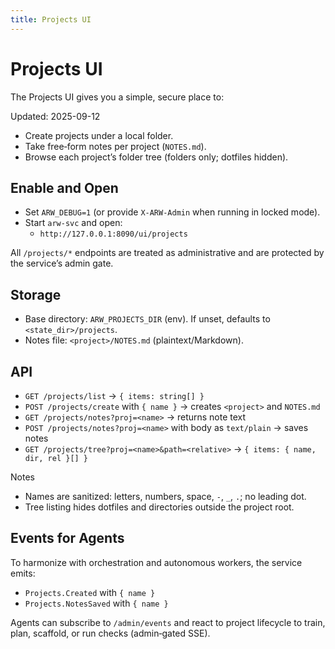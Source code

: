 ```yaml
---
title: Projects UI
---
```


# Projects UI

The Projects UI gives you a simple, secure place to:

Updated: 2025-09-12

- Create projects under a local folder.
- Take free‑form notes per project (`NOTES.md`).
- Browse each project’s folder tree (folders only; dotfiles hidden).

## Enable and Open

- Set `ARW_DEBUG=1` (or provide `X-ARW-Admin` when running in locked mode).
- Start `arw-svc` and open:
  - `http://127.0.0.1:8090/ui/projects`

All `/projects/*` endpoints are treated as administrative and are protected by the service’s admin gate.

## Storage

- Base directory: `ARW_PROJECTS_DIR` (env). If unset, defaults to `<state_dir>/projects`.
- Notes file: `<project>/NOTES.md` (plaintext/Markdown).

## API

- `GET /projects/list` → `{ items: string[] }`
- `POST /projects/create` with `{ name }` → creates `<project>` and `NOTES.md`
- `GET /projects/notes?proj=<name>` → returns note text
- `POST /projects/notes?proj=<name>` with body as `text/plain` → saves notes
- `GET /projects/tree?proj=<name>&path=<relative>` → `{ items: { name, dir, rel }[] }`

Notes

- Names are sanitized: letters, numbers, space, `-`, `_`, `.`; no leading dot.
- Tree listing hides dotfiles and directories outside the project root.

## Events for Agents

To harmonize with orchestration and autonomous workers, the service emits:

- `Projects.Created` with `{ name }`
- `Projects.NotesSaved` with `{ name }`

Agents can subscribe to `/admin/events` and react to project lifecycle to train, plan, scaffold, or run checks (admin‑gated SSE).
